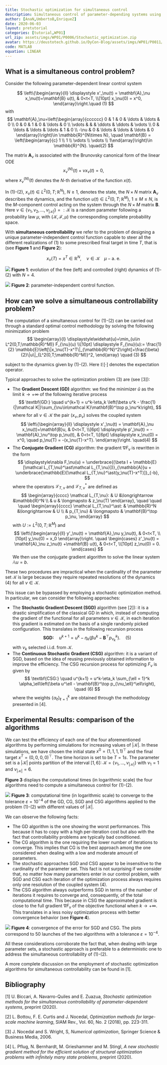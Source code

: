 ```yaml
---
title: Stochastic optimization for simultaneous control
description: Simultaneous control of parameter-depending systems using stochastic optimization algorithms
author: [AnaN,UmbertoB,EnriqueZ]
date: 2020-06-03
layout: pretutorial
categories: [tutorial,WP01]
url_zip: assets/imgs/WP01/P0006/Stochastic_optimization.zip
avatar: https://deustotech.github.io/DyCon-Blog/assets/imgs/WP01/P0011/stateEvolution.png
code: MATLAB
equation: LINEAR
---
```



## What is a simultaneous control problem?

Consider the following parameter-dependent linear control system

$$
\left\{\begin{array}{ll}
\displaystyle x'_\nu(t) = \mathbf{A}_\nu x_\nu(t)+\mathbf{B} u(t), & 0<t<T,
\\[10pt]
x_\nu(0) = x^0,
\end{array}\right.\quad (1)
$$
with
$$
\mathbf{A}_\nu=\left(\begin{array}{cccccc}
0 & 1 & 0 & \ldots & \ldots & 0
\\
0 & 0 & 1 & 0 & \ldots & 0
\\
\vdots & & & \ddots & \ddots & \vdots
\\
0 & \ldots & \ldots & \ldots & 1 & 0
\\
-\nu & 0 & \ldots & \ldots & \ldots & 0
\end{array}\right)\in \mathbb{R}^{N\times N}, \quad \mathbf{B} = \left(\begin{array}{c} 1 \\ 1 \\ \vdots \\ \vdots \\ 1\end{array}\right)\in \mathbb{R}^{N}. \quad(2)
$$

The matrix $\mathbf{A}_\nu$ is associated with the Brunovsky canonical form of the linear ODE
$$
x^{(N)}_\nu(t) + \nu x_\nu(t) = 0,
$$
where $x^{(N)}_\nu(t)$ denotes the $N$-th derivative of the function $x(t)$.

In (1)-(2), $x_\nu(t)\in L^2(0,T;\mathbb{R}^N)$, $N\geq 1$, denotes the state, the $N\times N$ matrix $\mathbf{A}_\nu$ describes the dynamics, and the function $u(t)\in L^2(0,T;\mathbb{R}^M)$, $1\leq M\leq N$, is the $M$-component control acting on the system through the $N\times M$ matrix $\mathbf{B}$. Here $\nu\in \{\nu_1,\nu_2,\ldots,\nu_{|\mathcal K|}\}=:\mathcal K$ is a random parameter following a probability law $\mu$, with $(\mathcal K,\mathcal F,\mu)$ the corresponding complete probability space.

With **simultaneous controllability** we refer to the problem of designing a unique parameter-independent control function capable to steer all the different realizations of (1) to some prescribed final target in time $T$, that is (see **Figure 1** and **Figure 2**):

$$
x_\nu(T)=x^T\in\mathbb{R}^N, \quad \nu\in \mathcal{K} \;\;\;\;\mu-\text{a. e.}
$$

![]({{site.url}}{{site.baseurl}}/assets/imgs/WP01/P0011/stateEvol.png)
**Figure 1**: evolution of the free (left) and controlled (right) dynamics of (1)-(2) with $N=4$.

![]({{site.url}}{{site.baseurl}}/assets/imgs/WP01/P0011/control.png)
**Figure 2**: parameter-independent control function.

## How can we solve a simultaneous controllability problem?

The computation of a simultaneous control for (1)-(2) can be carried out through a standard optimal control methodology by solving the following minimization problem
$$
\begin{array}{l}
\displaystyle\widehat{u}=\min_{u\in L^2(0,T;\mathbb{R}^M)} F_{\nu}(u)
\\[10pt]
\displaystyle F_{\nu}(u):= \frac{1}{2} \mathbb{E}\left[\|x_\nu(T)-x^T\|_{\mathbb{R}^N}^2\right]+\frac{\beta}{2}\|u\|_{L^2(0,T;\mathbb{R}^M)}^2,
\end{array} \quad (3)
$$

subject to the dynamics given by (1)-(2). Here $\mathbb{E}[\cdot]$ denotes the expectation operator.

Typical approaches to solve the optimization problem (3) are (see [3]):

* The **Gradient Descent (GD)** algorithm: we find the minimizer $\widehat{u}$ as the limit $k\to +\infty$ of the following iterative process
$$
\textbf{GD:} \quad u^{k+1} = u^k-\eta_k \left(\beta u^k - \frac{1}{|\mathcal K|}\sum_{\nu\in\mathcal K}\mathbf{B}^\top p_\nu^k\right),
$$
where for all $\nu\in\mathcal K$ the pair $(x_\nu,p_\nu)$ solves the coupled system
$$
\left\{\begin{array}{ll}
\displaystyle x'_\nu(t) = \mathbf{A}_\nu x_\nu(t)+\mathbf{B}u, & 0<t<T,
\\[6pt]
\displaystyle  p'_\nu(t) = -\mathbf{A}_\nu^\top p_\nu(t), & 0<t<T,
\\[6pt]
\displaystyle  x_\nu(0) = x^0, \quad p_\nu(T) = -(x_\nu(T)-x^T).
\end{array}\right. \quad(4)
$$
* The **Conjugate Gradient (CG)** algorithm: the gradient $\nabla F_\nu$ is rewritten in the form
$$
\displaystyle\nabla F_\nu(u) = \underbrace{(\beta I + \mathbb{E}[\mathcal L_{T,\nu}^\ast\mathcal L_{T,\nu}])}_{\mathbb{A}}u + \underbrace{\mathbb{E}[\mathcal L_{T,\nu}^\ast(y_\nu(T)-x^T)]}_{-b},
$$
where the operators $\mathcal L_{T,\nu}$ and $\mathcal L_{T,\nu}^\ast$ are defined as
$$
\begin{array}{cccc}
\mathcal L_{T,\nu}: & U &\longrightarrow &\mathbb{R}^N
\\
& u & \longmapsto & z_\nu(T)
\end{array}, \quad \quad \quad
\begin{array}{cccc}
\mathcal L_{T,\nu}^\ast: & \mathbb{R}^N &\longrightarrow & U
\\
& p_{T,\nu} & \longmapsto & \mathbf{B}^\top p_\nu,
\end{array}
$$
with $U:=L^2(0,T;\mathbb{R}^M)$ and
$$
\left\{\begin{array}{ll}
y'_\nu(t) = \mathbf{A}_\nu y_\nu(t), & 0<t<T,
\\[10pt]
y_\nu(0) = x_0
\end{array}\right. \quad
\begin{cases}
z'_\nu(t) = \mathbf{A}_\nu z_\nu(t) +\mathbf{B} u(t), & 0<t<T,
\\[10pt]
z_\nu(0) = 0.
\end{cases}
$$
We then use the conjugate gradient algorithm to solve the linear system $\mathbb{A}u = b$.

These two procedures are impractical when the cardinality of the parameter set $\mathcal K$ is large because they require repeated resolutions of the dynamics (4) for all $\nu\in \mathcal K$.

This issue can be bypassed by employing a stochastic optimization method. In particular, we can consider the following approaches:

* The **Stochastic Gradient Descent (SGD)** algorithm (see [2]): it is a drastic simplification of the classical GD in which, instead of computing the gradient of the functional for all parameters $\nu\in\mathcal K$, in each iteration this gradient is estimated on the basis of a single randomly picked configuration. This translates in the following recursion process
$$
\textbf{SGD:} \quad u^{k+1} = u^k-\eta_k \left(\beta u^k - \mathbf{B}^\top p_{\nu_k}^k\right). \quad (5)
$$
with $\nu_k$ selected i.i.d. from $\mathcal K$.
* The **Continuous Stochastic Gradient (CSG)** algorithm: it is a variant of SGD, based on the idea of reusing previously obtained information to improve the efficiency. The CSG recursion process for optimizing $F_\nu$ is given by
$$
\textbf{CSG:} \quad u^{k+1} = u^k-\eta_k \sum_{\ell = 1}^k \alpha_\ell\left(\beta u^\ell - \mathbf{B}^\top p_{\nu_\ell}^\ell\right), \quad (6)
$$
where the weights $\{\alpha_\ell\}_{\ell = 1}^k$ are obtained through the methodology presented in [4].

## Experimental Results: comparison of the algorithms

We can test the efficiency of each one of the four aforementioned algorithms by performing simulations for increasing values of $|\mathcal K|$. In these simulations, we have chosen the initial state $x^0 =(1,1,1,1)^\top$ and the final target $x^T=(0,0,0,0)^\top$. The time horizon is set to be $T=1s$. The parameter set is a $|\mathcal K|$ points partition of the interval $[1,6]$: $\mathcal K=\{\nu_1,\ldots,\nu_{|\mathcal K|}\}$ with $\nu_1=1$ and $\nu_{|\mathcal K|}=6$.

**Figure 3** displays the computational times (in logarithmic scale) the four algorithms need to compute a simultaneous control for (1)-(2).

![]({{site.url}}{{site.baseurl}}/assets/imgs/WP01/P0011/timeFigComparison.png)
**Figure 3**: computational time (in logarithmic scale) to converge to the tolerance $\varepsilon = 10^{-4}$ of the GD, CG, SGD and CSG algorithms applied to the problem (1)-(2) with different values of $|\mathcal K|$.

We can observe the following facts:

* The GD algorithm is the one showing the worst performances. This because it has to copy with a high per-iteration cost but also with the fact that controllability problems are typically bad conditioned.
* The CG algorithm is the one requiring the lower number of iterations to converge. This implies that CG is the best approach among the one considered when dealing with a low and moderate amount of parameters.
* The stochastic approaches SGD and CSG appear to be insensitive to the cardinality of the parameter set. This fact is not surprising if we consider that, no matter how many parameters enter in our control problem, with SGD and CSG each iteration of the optimization process always requires only one resolution of the coupled system (4).
* The CSG algorithm always outperforms SGD in terms of the number of iterations it requires to converge and, consequently, of the total computational time. This because in CSG the approximated gradient is close to the full gradient $\nabla F_\nu$ of the objective functional when $k\to +\infty$. This translates in a less noisy optimization process with better convergence behavior (see **Figure 4**).

![]({{site.url}}{{site.baseurl}}/assets/imgs/WP01/P0011/ErrorPlot.png)
**Figure 4**: convergence of the error for SGD and CSG. The plots correspond to $50$ launches of the two algorithms with a tolerance $\varepsilon = 10^{-4}$.

All these considerations corroborate the fact that, when dealing with large parameter sets, a stochastic approach is preferable to a deterministic one to address the simultaneous controllability of (1)-(2).

A more complete discussion on the employment of stochastic optimization algorithms for simultaneous controllability can be found in [1].

## Bibliography

[1] U. Biccari, A. Navarro-Quiles and E. Zuazua, *Stochastic optimization methods for the simultaneous controllability of parameter-dependent systems*, preprint (2020).

[2] L. Bottou, F. E. Curtis and J. Nocedal, *Optimization methods for large-scale machine learning*, SIAM Rev., Vol. 60, No. 2 (2018), pp. 223-311.

[3] J. Nocedal and S. Wright, S, *Numerical optimization*, Springer Science & Business Media, 2006.

[4] L. Pflug, N. Bernhardt, M. Grieshammer and M. Stingl, *A new stochastic gradient method for the efficient solution of structural optimization problems with infinitely many state problems*, preprint (2020).
